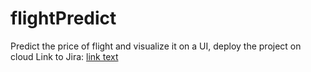 # flightPredict
Predict the price of flight and visualize it on a UI, deploy the project on cloud
Link to Jira: [link text](https://planetedessinges.atlassian.net/jira/software/projects/KAN/boards/1?selectedIssue=KAN-8&sprintStarted=true&atlOrigin=eyJpIjoiNzk0MGU5NjBhOGI1NDNkZWFjOTgzMjk0NDdiNWUxMTIiLCJwIjoiaiJ9)
